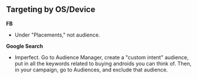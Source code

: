 ## Targeting by OS/Device

**FB**
* Under "Placements," not audience. 

**Google Search**
* Imperfect. Go to Audience Manager, create a "custom intent" audience, put in all the keywords related to buying androids you can think of. Then, in your campaign, go to Audiences, and exclude that audience. 
